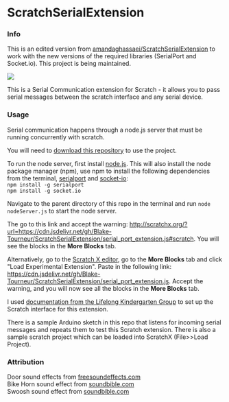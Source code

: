 # ScratchSerialExtension
### Info
This is an edited version from <a href="https://github.com/amandaghassaei/ScratchSerialExtension" target="_blank">amandaghassaei/ScratchSerialExtension</a> to work with the new versions of the required libraries (SerialPort and Socket.io). This project is being maintained.

<img src="https://github.com/amandaghassaei/ScratchSerialExtension/raw/master/screenshot.png" />

This is a Serial Communication extension for Scratch - it allows you to pass serial messages between the scratch interface and any serial device.

### Usage
Serial communication happens through a node.js server that must be running concurrently with scratch.<br>

You will need to [download this repository](https://github.com/BlaT2512/ScratchSerialExtension/releases/latest) to use the project.

To run the node server, first install <a href="https://nodejs.org/en/download/">node.js</a>. This will also install the node package manager (npm), use npm to install the following dependencies from the terminal, [serialport](https://www.npmjs.com/package/serialport) and [socket-io](https://www.npmjs.com/package/socket.io):<br>
`npm install -g serialport`<br>
`npm install -g socket.io`

Navigate to the parent directory of this repo in the terminal and run `node nodeServer.js` to start the node server.

The go to this link and accept the warning: http://scratchx.org/?url=https://cdn.jsdelivr.net/gh/Blake-Tourneur/ScratchSerialExtension/serial_port_extension.js#scratch. You will see the blocks in the **More Blocks** tab.

Alternatively, go to the [Scratch X editor](scratchx.org/#scratch), go to the **More Blocks** tab and click "Load Experimental Extension". Paste in the following link:
<a href="https://cdn.jsdelivr.net/gh/Blake-Tourneur/ScratchSerialExtension/serial_port_extension.js">
https://cdn.jsdelivr.net/gh/Blake-Tourneur/ScratchSerialExtension/serial_port_extension.js</a>. Accept the warning, and you will now see all the blocks in the **More Blocks** tab.

I used <a href="https://github.com/LLK/scratchx/wiki#adding-blocks">documentation from the Lifelong Kindergarten Group</a> to set up the Scratch interface for this extension.

There is a sample Arduino sketch in this repo that listens for incoming serial messages and repeats them to test
this Scratch extension. There is also a sample scratch project which can be loaded into ScratchX (File>>Load Project).

### Attribution
Door sound effects from <a href="https://www.freesoundeffects.com/">freesoundeffects.com</a><br/>
Bike Horn sound effect from <a href="http://soundbible.com/1446-Bike-Horn.html">soundbible.com</a><br/>
Swoosh sound effect from <a href="http://soundbible.com/706-Swoosh-3.html">soundbible.com</a>
